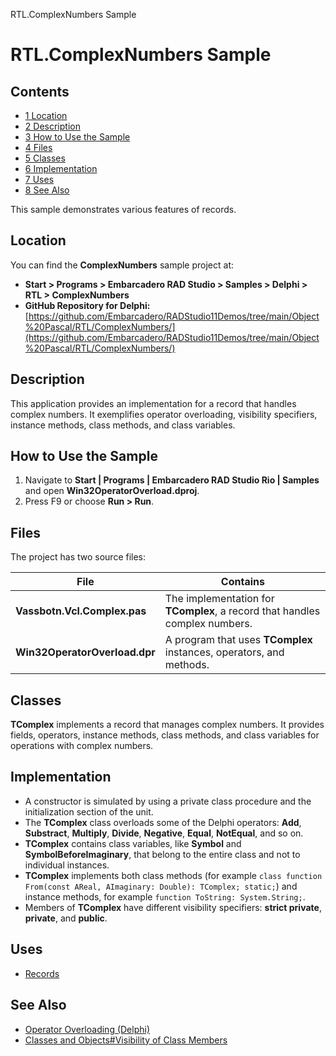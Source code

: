 RTL.ComplexNumbers Sample[]()
# RTL.ComplexNumbers Sample 



## Contents



* [1 Location](#Location)
* [2 Description](#Description)
* [3 How to Use the Sample](#How_to_Use_the_Sample)
* [4 Files](#Files)
* [5 Classes](#Classes)
* [6 Implementation](#Implementation)
* [7 Uses](#Uses)
* [8 See Also](#See_Also)

This sample demonstrates various features of records.
## Location 

You can find the **ComplexNumbers** sample project at:
* **Start > Programs > Embarcadero RAD Studio > Samples > Delphi > RTL > ComplexNumbers**
* **GitHub Repository for Delphi:**[https://github.com/Embarcadero/RADStudio11Demos/tree/main/Object%20Pascal/RTL/ComplexNumbers/](https://github.com/Embarcadero/RADStudio11Demos/tree/main/Object%20Pascal/RTL/ComplexNumbers/)

## Description 

This application provides an implementation for a record that handles complex numbers. It exemplifies operator overloading, visibility specifiers, instance methods, class methods, and class variables. 
## How to Use the Sample 


1.  Navigate to **Start | Programs | Embarcadero RAD Studio Rio | Samples** and open **Win32OperatorOverload.dproj**.
2.  Press F9 or choose **Run > Run**.

## Files 

The project has two source files:

| **File**                      | **Contains**                                                                |
| ----------------------------- | --------------------------------------------------------------------------- |
| **Vassbotn.Vcl.Complex.pas**  | The implementation for **TComplex**, a record that handles complex numbers. |
| **Win32OperatorOverload.dpr** | A program that uses **TComplex** instances, operators, and methods.         |


## Classes 

**TComplex** implements a record that manages complex numbers. It provides fields, operators, instance methods, class methods, and class variables for operations with complex numbers. 
## Implementation 


*  A constructor is simulated by using a private class procedure and the initialization section of the unit.
*  The **TComplex** class overloads some of the Delphi operators: **Add**, **Substract**, **Multiply**, **Divide**, **Negative**, **Equal**, **NotEqual**, and so on.
* **TComplex** contains class variables, like **Symbol** and **SymbolBeforeImaginary**, that belong to the entire class and not to individual instances.
* **TComplex** implements both class methods (for example `class function From(const AReal, AImaginary: Double): TComplex; static;`) and instance methods, for example `function ToString: System.String;`.
*  Members of **TComplex** have different visibility specifiers: **strict private**, **private**, and **public**.

## Uses 


* [Records](http://docwiki.embarcadero.com/RADStudio/en/Structured_Types_(Delphi)#Records_.28advanced.29)

## See Also 


* [Operator Overloading (Delphi)](http://docwiki.embarcadero.com/RADStudio/en/Operator_Overloading_(Delphi))
* [Classes and Objects#Visibility of Class Members](http://docwiki.embarcadero.com/RADStudio/en/Classes_and_Objects_(Delphi)#Visibility_of_Class_Members)






